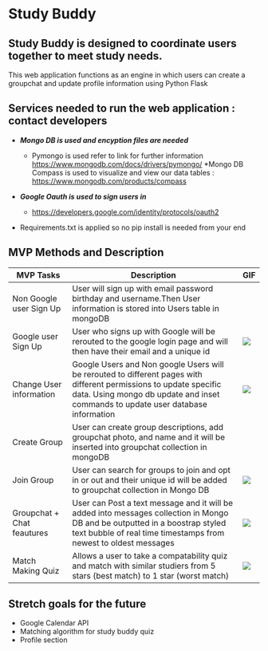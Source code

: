 # Study Buddy
## Study Buddy is designed to coordinate users together to meet study needs. ##
This web application functions as an engine in which users can create a groupchat and update profile information using Python Flask
## Services needed to run the web application : contact developers ##
  * ***Mongo DB is used and encyption files are needed***
    * Pymongo is used refer to link for further information https://www.mongodb.com/docs/drivers/pymongo/
    *Mongo DB Compass is used to visualize and view our data tables : https://www.mongodb.com/products/compass

  * ***Google Oauth is used to sign users in***
    * https://developers.google.com/identity/protocols/oauth2
  * Requirements.txt is applied so no pip install is needed from your end
 
## MVP Methods and  Description ##
MVP Tasks  | Description | GIF
------------- | ------------- | -------------
Non Google user Sign Up  | User will sign up with email password birthday and username.Then User information is stored into Users table in mongoDB | 
Google user Sign Up | User who signs up with Google will be rerouted to the google login page and will then have their email and a unique id | ![](https://github.com/study-buddy/google_signin.gif)
Change User information  | Google Users and Non google Users will be rerouted to different pages with different permissions to update specific data. Using mongo db update and inset commands to update user database information| ![](https://github.com/study-buddy/profile_settings.gif)
Create Group | User can create group descriptions, add groupchat photo, and name and it will be inserted into groupchat collection in mongoDB |
Join Group | User can search for groups to join and opt in or out and their unique id will be added to groupchat collection in Mongo DB | ![](https://github.com/study-buddy/join_group.gif)
Groupchat + Chat feautures | User can Post a text message and it will be added into messages collection in Mongo DB and be outputted in a boostrap styled text bubble of real time timestamps from newest to oldest  messages | ![](https://github.com/study-buddy/chat_message.gif)
Match Making Quiz | Allows a user to take a compatability quiz and match with similar studiers from 5 stars (best match) to 1 star (worst match) | ![](https://github.com/study-buddy/match_quiz.gif)


## Stretch goals for the future ##
* Google Calendar API
* Matching algorithm for study buddy quiz 
* Profile section 
